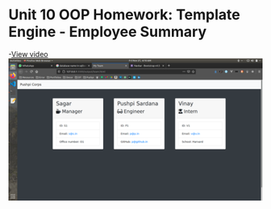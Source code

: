 # Unit 10 OOP Homework: Template Engine - Employee Summary

-[View video](https://github.com/sardanap95/10-OOP/blob/master/10-OOP.mp4?raw=true)
![alt text](/Screenshots/ss.png)
